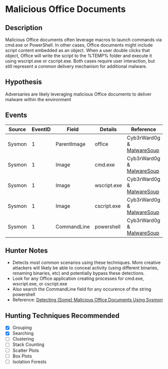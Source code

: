 # Malicious Office Documents
## Description
Malicious Office documents often leverage macros to launch commands via cmd.exe or PowerShell. In other cases, Office documents might include script content embedded as an object. When a user double clicks that object, Office will write the script to the %TEMP% folder and execute it using wscript.exe or cscript.exe. Both cases require user interaction, but still represent a common delivery mechanism for additional malware.

## Hypothesis
Adversaries are likely leveraging malicious Office documents to deliver malware within the environment

## Events

| Source | EventID | Field | Details | Reference | 
|--------|---------|-------|---------|-----------| 
| Sysmon | 1 | ParentImage | office | Cyb3rWard0g & [MalwareSoup](https://malwaresoup.com/detecting-some-malicious-office-documents-using-sysmon/) |
| Sysmon | 1 | Image | cmd.exe | Cyb3rWard0g & [MalwareSoup](https://malwaresoup.com/detecting-some-malicious-office-documents-using-sysmon/) |
| Sysmon | 1 | Image | wscript.exe | Cyb3rWard0g & [MalwareSoup](https://malwaresoup.com/detecting-some-malicious-office-documents-using-sysmon/) |
| Sysmon | 1 | Image | cscript.exe | Cyb3rWard0g & [MalwareSoup](https://malwaresoup.com/detecting-some-malicious-office-documents-using-sysmon/) |
| Sysmon | 1 | CommandLine | powershell | Cyb3rWard0g & [MalwareSoup](https://malwaresoup.com/detecting-some-malicious-office-documents-using-sysmon/) |


## Hunter Notes
* Detects most common scenarios using these techniques. More creative attackers will likely be able to conceal activity (using different binaries, renaming binaries, etc) and potentially bypass these detections.
* Look for any Office application creating processes for cmd.exe, wscript.exe, or cscript.exe
* Also search the CommandLine field for any occurence of the string powershell
* Reference: [Detecting (Some) Malicious Office Documents Using Sysmon](https://malwaresoup.com/detecting-some-malicious-office-documents-using-sysmon/)

## Hunting Techniques Recommended

- [x] Grouping
- [x] Searching
- [ ] Clustering
- [ ] Stack Counting
- [ ] Scatter Plots
- [ ] Box Plots
- [ ] Isolation Forests
